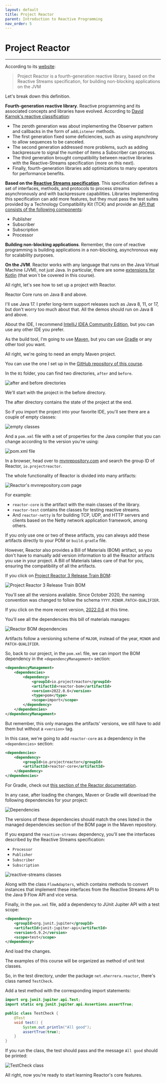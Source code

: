 ```yaml
---
layout: default
title: Project Reactor
parent: Introduction to Reactive Programming
nav_order: 5
---
```


# Project Reactor
* * *
According to its [website](https://projectreactor.io):

> Project Reactor is a fourth-generation reactive library, based on the Reactive Streams specification, for building non-blocking applications on the JVM

Let's break down this definition.

**Fourth-generation reactive library**. Reactive programming and its associated concepts and libraries have evolved. According to [David Karnok's reactive classification](https://akarnokd.blogspot.com/2016/03/operator-fusion-part-1.html):
- The zeroth generation was about implementing the Observer pattern and callbacks in the form of `addListener` methods. 
- The first generation fixed some deficiencies, such as using asynchrony to allow sequences to be canceled. 
- The second generation addressed more problems, such as adding backpressure to signal the number of items a Subscriber can process. 
- The third generation brought compatibility between reactive libraries with the Reactive-Streams specification (more on this next).
- Finally, fourth-generation libraries add optimizations to many operators for performance benefits.

**Based on the [Reactive Streams specification](https://www.reactive-streams.org)**. This specification defines a set of interfaces, methods, and protocols to process streams asynchronously and with backpressure capabilities. Libraries implementing this specification can add more features, but they must pass the test suites provided by a Technology Compatibility Kit (TCK) and provide an [API that consists of the following components](https://github.com/reactive-streams/reactive-streams-jvm/blob/v1.0.3/README.md#api-components):
- Publisher
- Subscriber
- Subscription
- Processor

**Building non-blocking applications**. Remember, the core of reactive programming is building applications in a non-blocking, asynchronous way for scalability purposes.

**On the JVM**. Reactor works with any language that runs on the Java Virtual Machine (JVM), not just Java. In particular, there are some [extensions for Kotlin](https://projectreactor.io/docs/core/release/reference/#kotlin) (that won´t be covered in this course).

All right, let's see how to set up a project with Reactor.

Reactor Core runs on Java 8 and above. 

I'll use Java 17. I prefer long-term support releases such as Java 8, 11, or 17, but don't worry too much about that. All the demos should run on Java 8 and above.

About the IDE, I recommend [IntelliJ IDEA Community Edition](https://www.jetbrains.com/idea/download/), but you can use any other IDE you prefer.

As the build tool, I'm going to use [Maven](https://maven.apache.org/index.html), but you can use [Gradle](https://gradle.org/) or any other tool you want.

All right, we're going to need an empty Maven project. 

You can use the one I set up in the [GitHub repository of this course](https://github.com/eh3rrera/project-reactor-course).

In the `01` folder, you can find two directories, `after` and `before`.

![after and before directories](images/28.png)

We'll start with the project in the before directory.

The after directory contains the state of the project at the end.

So if you import the project into your favorite IDE, you'll see there are a couple of empty classes:

![empty classes](images/29.png)

And a `pom.xml` file with a set of properties for the Java compiler that you can change according to the version you're using:

![pom.xml file](images/30.png)

In a browser, head over to [mvnrepository.com](https://mvnrepository.com) and search the group ID of Reactor, `io.projectreactor`.

The whole functionality of Reactor is divided into many artifacts:

![Reactor's mvnrepository.com page](images/31.png)

For example:
- `reactor-core` is the artifact with the main classes of the library.
- `reactor-test` contains the classes for testing reactive streams.
- And `reactor-netty` is for building TCP, UDP, and HTTP servers and clients based on the Netty network application framework, among others.

If you only use one or two of these artifacts, you can always add these artifacts directly to your POM or `build.gradle` file.

However, Reactor also provides a Bill of Materials (BOM) artifact, so you don't have to manually add version information to all the Reactor artifacts you use in your project. A Bill of Materials takes care of that for you, ensuring the compatibility of all the artifacts.

If you click on [Project Reactor 3 Release Train BOM](https://mvnrepository.com/artifact/io.projectreactor/reactor-bom):

![Project Reactor 3 Release Train BOM](images/32.png)

You'll see all the versions available. Since October 2020, the naming convention was changed to follow the schema `YYYY.MINOR.PATCH-QUALIFIER`.

If you click on the more recent version, [2022.0.6](https://mvnrepository.com/artifact/io.projectreactor/reactor-bom/2022.0.6) at this time.

You'll see all the dependencies this bill of materials manages:

![Reactor BOM dependencies](images/33.png)

Artifacts follow a versioning scheme of `MAJOR`, instead of the year, `MINOR` and `PATCH-QUALIFIER`.

So, back to our project, in the `pom.xml` file, we can import the BOM dependency in the `<dependencyManagement>` section:
```xml
<dependencyManagement> 
    <dependencies>
        <dependency>
            <groupId>io.projectreactor</groupId>
            <artifactId>reactor-bom</artifactId>
            <version>2022.0.6</version>
            <type>pom</type>
            <scope>import</scope>
        </dependency>
    </dependencies>
</dependencyManagement>
```

But remember, this only manages the artifacts' versions, we still have to add them but without a `<version>` tag.
    
In this case, we're going to add `reactor-core` as a dependency in the `<dependencies>` section:
```xml
<dependencies>
    <dependency>
        <groupId>io.projectreactor</groupId>
        <artifactId>reactor-core</artifactId> 
    </dependency>
</dependencies>
```

For Gradle, check out [this section of the Reactor documentation](https://projectreactor.io/docs/core/release/reference/#_gradle_installation).

In any case, after loading the changes, Maven or Gradle will download the following dependencies for your project:

![Dependencies](images/34.png)

The versions of these dependencies should match the ones listed in the managed dependencies section of the BOM page in the Maven repository.

If you expand the `reactive-streams` dependency, you'll see the interfaces described by the Reactive Streams specification:
- `Processor`
- `Publisher`
- `Subscriber`
- `Subscription`

![reactive-streams classes](images/35.png)

Along with the class `FlowAdapters`, which contains methods to convert instances that implement these interfaces from the Reactive Streams API to the Java 9 Flow API and vice versa.

Finally, in the `pom.xml` file, add a dependency to JUnit Jupiter API with a test scope:
```xml
<dependency>
    <groupId>org.junit.jupiter</groupId>
    <artifactId>junit-jupiter-api</artifactId>
    <version>5.9.2</version>
    <scope>test</scope>
</dependency>
```

And load the changes.

The examples of this course will be organized as method of unit test classes.

So, in the test directory, under the package `net.eherrera.reactor`, there's class named `TestCheck`.

Add a test method with the corresponding import statements:
```java
import org.junit.jupiter.api.Test;
import static org.junit.jupiter.api.Assertions.assertTrue;

public class TestCheck {
    @Test
    void test() {
        System.out.println("All good");
        assertTrue(true);
    }
}
```

If you run the class, the test should pass and the message `All good` should be printed:

![TestCheck class](images/36.png)

All right, now you're ready to start learning Reactor's core features.


